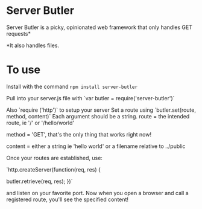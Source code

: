 # Server Butler

Server Butler is a picky, opinionated web framework that only handles GET requests*
<p>*It also handles files.</p>


# To use

Install with the command `npm install server-butler`
<p>
Pull into your server.js file with `var butler = require('server-butler')`
<p>
Also `require ('http')` to setup your server
Set a route using `butler.set(route, method, content)` Each argument should be a string.
route = the intended route, ie '/' or '/hello/world' </p>
method = 'GET', that's the only thing that works right now! </p>
content = either a string ie 'hello world' or a filename relative to ../public</p>

<p> Once your routes are established, use:</p>
 `http.createServer(function(req, res) { </p>
  butler.retrieve(req, res);
})`</p>
<p> and listen on your favorite port.  Now when you open a browser and call a registered route, you'll see the specified content!

